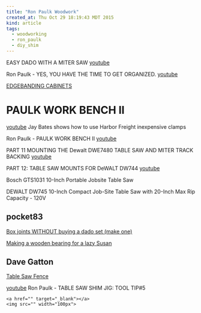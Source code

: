 ```yaml
---
title: "Ron Paulk Woodwork"
created_at: Thu Oct 29 18:19:43 MDT 2015
kind: article
tags:
  - woodworking
  - ron_paulk
  - diy_shim
---
```



EASY DADO WITH A MITER SAW <a href="https://www.youtube.com/watch?v=YynWuNeGuQY" target="_blank">youtube</a>


Ron Paulk - YES, YOU HAVE THE TIME TO GET ORGANIZED.
<a href="https://www.youtube.com/watch?v=vfxttuLVldQ" target="_blank">youtube</a>



<a href="https://www.youtube.com/watch?v=kYy9lR3Cym0" target="_blank">EDGEBANDING CABINETS</a>

# PAULK WORK BENCH II


<a href="https://www.youtube.com/watch?v=A1F3y41Tn9A" target="_blank">youtube</a>
Jay Bates shows how to use Harbor Freight inexpensive clamps

Ron Paulk - PAULK WORK BENCH II
<a href="https://www.youtube.com/watch?v=KnNi6Tpp-ac" target="_blank">youtube</a>

PART 11 MOUNTING THE Dewalt DWE7480 TABLE SAW AND MITER TRACK BACKING
<a href="https://www.youtube.com/watch?v=F2rHdHrbtYI&index=13&list=PLB1ATCukiUGSEvdBc7NnqlmxHAwdx6C83" target="_blank">youtube</a>

PART 12: TABLE SAW MOUNTS FOR DeWALT DW744
<a href="https://www.youtube.com/watch?v=8ExSvvXdXNw&index=13&list=PLB1ATCukiUGRpTw3dlQFSk8uOmIEP3BJ1" target="_blank">youtube</a>

Bosch GTS1031 10-Inch Portable Jobsite Table Saw

DEWALT DW745 10-Inch Compact Job-Site Table Saw with 20-Inch Max Rip Capacity - 120V

## pocket83

<a href="https://www.youtube.com/watch?v=jVuPF7GxC2s" target="_blank">Box joints WITHOUT buying a dado set (make one)</a>

<a href="https://www.youtube.com/watch?v=1-L3PW4J30w" target="_blank">Making a wooden bearing for a lazy Susan</a>


## Dave Gatton

<a href="https://www.youtube.com/watch?v=G2UBAkrYqWI" target="_blank">Table Saw Fence</a>


<a href="https://www.youtube.com/watch?v=dSAF_K_pl8w" target="_blank">youtube</a>
Ron Paulk - TABLE SAW SHIM JIG: TOOL TIP#5

~~~~~~~~~~~~~~~~
<a href="" target="_blank"></a>
<img src="" width="100px">
~~~~~~~~~~~~~~~~

